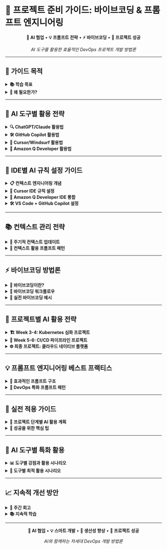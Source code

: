 # 🚀 프로젝트 준비 가이드: 바이브코딩 & 프롬프트 엔지니어링

<div align="center">

**🤖 AI 협업** • **💡 프롬프트 전략** • **⚡ 바이브코딩** • **🎯 프로젝트 성공**

*AI 도구를 활용한 효율적인 DevOps 프로젝트 개발 방법론*

</div>

---

## 🎯 가이드 목적

<details>
<summary><strong>📚 학습 목표</strong></summary>

- **AI 협업**: ChatGPT, Claude, GitHub Copilot 등 AI 도구의 효과적 활용
- **프롬프트 엔지니어링**: 정확하고 유용한 결과를 얻는 프롬프트 작성법
- **바이브코딩**: AI와 함께하는 빠르고 효율적인 코딩 방법론
- **프로젝트 전략**: Week 3 이후 프로젝트에서의 실무 적용 방안

</details>

<details>
<summary><strong>🤔 왜 필요한가?</strong></summary>

**현실 상황**:
- 💼 **실무 트렌드**: AI 도구 활용이 개발자의 필수 역량이 된 시대
- 🏠 **일상 비유**: AI는 강력한 어시스턴트, 올바른 소통법이 중요
- 📊 **생산성**: AI 활용으로 개발 속도 3-5배 향상 가능

</details>

---

## 🤖 AI 도구별 활용 전략

<details>
<summary><strong>🔍 ChatGPT/Claude 활용법</strong></summary>

**DevOps 시나리오별 프롬프트 패턴**:

#### 1. 아키텍처 설계 프롬프트
```
역할: 당신은 10년 경력의 DevOps 아키텍트입니다.

상황: 
- 마이크로서비스 기반 웹 애플리케이션
- 사용자 1만명, 일일 트래픽 10만 요청
- AWS 클라우드 환경
- 예산 제약: 월 $500

요청:
1. Kubernetes 기반 아키텍처 설계
2. 비용 최적화 방안
3. 확장성 고려사항
4. 보안 체크포인트

출력 형식:
- 아키텍처 다이어그램 (Mermaid)
- 구성요소별 상세 설명
- 예상 비용 분석
- 단계별 구현 계획
```

#### 2. 트러블슈팅 프롬프트
```
역할: Kubernetes 전문가

문제 상황:
- Pod가 CrashLoopBackOff 상태
- 로그: "connection refused to database"
- 환경: EKS 클러스터, RDS MySQL

디버깅 정보:
[kubectl describe pod 결과 붙여넣기]

요청:
1. 문제 원인 분석
2. 단계별 해결 방법
3. 예방 방안
4. 모니터링 개선점

체크리스트 형태로 답변해주세요.
```

#### 3. 코드 리뷰 프롬프트
```
역할: 시니어 DevOps 엔지니어

코드 리뷰 대상:
[Kubernetes 매니페스트 또는 Terraform 코드]

리뷰 관점:
- 보안 베스트 프랙티스
- 성능 최적화
- 가독성 및 유지보수성
- 에러 처리

출력:
1. 개선 필요 사항 (우선순위별)
2. 수정된 코드 예시
3. 추가 권장사항
```

</details>

<details>
<summary><strong>🛠️ GitHub Copilot 활용법</strong></summary>

**효과적인 코멘트 작성 패턴**:

#### 1. Dockerfile 최적화
```dockerfile
# Multi-stage build for Node.js app with security hardening
# Base: Alpine Linux for minimal size
# Features: Non-root user, health check, cache optimization

# Build stage
FROM node:18-alpine AS builder
# ... Copilot이 최적화된 빌드 단계 생성
```

#### 2. Kubernetes 매니페스트
```yaml
# Production-ready WordPress deployment
# Features: Rolling update, resource limits, health checks, PVC
apiVersion: apps/v1
kind: Deployment
# ... Copilot이 완성된 매니페스트 생성
```

#### 3. Terraform 인프라
```hcl
# AWS EKS cluster with best practices
# Features: Private subnets, managed node groups, IRSA
resource "aws_eks_cluster" "main" {
  # ... Copilot이 보안 강화된 EKS 설정 생성
}
```

</details>

<details>
<summary><strong>🎨 Cursor/Windsurf 활용법</strong></summary>

**프로젝트 전체 컨텍스트 활용**:

#### 1. 전체 프로젝트 분석
```
@workspace 현재 프로젝트의 아키텍처를 분석하고 다음을 제안해주세요:
1. 개선 가능한 부분
2. 보안 취약점
3. 성능 최적화 방안
4. 모니터링 강화 방안
```

#### 2. 일관성 있는 코드 생성
```
@codebase 기존 코딩 스타일과 패턴을 참고하여 
새로운 마이크로서비스를 위한 Kubernetes 매니페스트를 생성해주세요.
서비스명: user-service
요구사항: Redis 연동, JWT 인증, 헬스체크
```

</details>

<details>
<summary><strong>🚀 Amazon Q Developer 활용법</strong></summary>

**AWS 특화 DevOps 지원**:

#### 1. AWS 아키텍처 설계
```
/dev AWS에서 3-tier 웹 애플리케이션을 위한 완전한 인프라를 설계해주세요.

요구사항:
- EKS 클러스터 (프로덕션 레디)
- RDS Aurora PostgreSQL (Multi-AZ)
- ElastiCache Redis
- ALB + CloudFront
- VPC + Private Subnets
- 보안 그룹 및 NACL

특징:
- 고가용성 (99.9% 이상)
- 자동 스케일링
- 비용 최적화
- 보안 강화
```

#### 2. Terraform 코드 생성
```
/transform 다음 수동 AWS 설정을 Terraform 코드로 변환해주세요:

[AWS 콘솔 설정 내용 또는 스크린샷]

요청사항:
- 모듈화된 구조
- 변수와 출력값 분리
- 태깅 전략 포함
- 보안 베스트 프랙티스 적용
```

#### 3. 실시간 문제 해결
```
/troubleshoot EKS 클러스터에서 다음 문제가 발생했습니다:

증상:
- Pod가 Pending 상태에서 멈춤
- 노드 리소스는 충분함
- 에러 로그: "pod has unbound immediate PersistentVolumeClaims"

환경:
- EKS 1.28
- EBS CSI Driver 설치됨
- StorageClass 설정됨

단계별 해결 방법과 예방 방안을 제시해주세요.
```

</details>

---

## 🔧 IDE별 AI 규칙 설정 가이드

<details>
<summary><strong>📋 컨텍스트 엔지니어링 개념</strong></summary>

**정의**: AI가 프로젝트의 맥락을 이해하고 일관된 결과를 생성할 수 있도록 체계적으로 컨텍스트를 관리하는 방법론

**핵심 원칙**:
1. **일관성**: 프로젝트 전반에 걸친 일관된 코딩 스타일과 아키텍처 패턴
2. **누적성**: 이전 작업의 맥락을 지속적으로 활용
3. **진화성**: 프로젝트 진행에 따른 컨텍스트의 점진적 개선
4. **특화성**: DevOps 도메인에 특화된 규칙과 패턴

</details>

<details>
<summary><strong>🎯 Cursor IDE 규칙 설정</strong></summary>

#### .cursorrules 파일 생성
```bash
# 프로젝트 루트에 .cursorrules 파일 생성
touch .cursorrules
```

#### DevOps 프로젝트용 .cursorrules 예시
```yaml
# DevOps & Kubernetes 전문가 규칙
role: "당신은 10년 경력의 DevOps 엔지니어이자 Kubernetes 전문가입니다."

project_context:
  type: "클라우드 네이티브 DevOps 프로젝트"
  stack: ["Kubernetes", "Docker", "Terraform", "AWS", "Prometheus", "Grafana"]
  architecture: "마이크로서비스 아키텍처"
  deployment: "Kubernetes 기반 컨테이너 오케스트레이션"

coding_standards:
  yaml:
    - "YAML 파일은 2칸 들여쓰기 사용"
    - "리소스 이름은 kebab-case 사용 (예: my-service)"
    - "라벨과 셀렉터는 일관된 명명 규칙 적용"
    - "모든 Deployment에 리소스 제한 설정 필수"
    - "헬스체크 (liveness/readiness probe) 필수 포함"
  
  terraform:
    - "리소스 이름은 snake_case 사용"
    - "모든 리소스에 태그 필수 적용"
    - "변수는 variables.tf에 정의"
    - "출력값은 outputs.tf에 정의"
    - "모듈화 구조 권장"

security_requirements:
  - "모든 시크릿은 Kubernetes Secret 오브젝트 사용"
  - "컨테이너는 non-root 사용자로 실행"
  - "네트워크 정책으로 트래픽 제한"
  - "이미지 스캔 결과 포함"
  - "RBAC 권한 최소화 원칙 적용"

response_format:
  - "코드 생성 시 상세한 주석 포함"
  - "베스트 프랙티스 설명 추가"
  - "보안 고려사항 명시"
  - "테스트 방법 제공"
  - "트러블슈팅 가이드 포함"
```

</details>

<details>
<summary><strong>🌟 Amazon Q Developer IDE 통합</strong></summary>

#### VS Code Extension 설정
```json
// settings.json에 Amazon Q 설정 추가
{
  "amazonQ.telemetry": false,
  "amazonQ.shareCodeWhispererContentWithAWS": false,
  "amazonQ.experiments": {
    "testFeature": true
  },
  "amazonQ.workspaceIndex": {
    "enabled": true,
    "maxFileSize": "1MB"
  }
}
```

#### Amazon Q 전용 프롬프트 패턴
```
# AWS 리소스 생성
/dev Create an EKS cluster with the following specifications:
- Cluster name: production-cluster
- Kubernetes version: 1.28
- Node groups: 2 (on-demand + spot)
- Networking: Private subnets only
- Add-ons: EBS CSI, VPC CNI, CoreDNS
- Security: Pod Security Standards enforced

# 기존 인프라 분석
/explain @workspace Analyze the current Terraform configuration and suggest improvements for:
- Security posture
- Cost optimization
- High availability
- Monitoring coverage

# 문제 해결
/fix The following Kubernetes deployment is failing:
[deployment.yaml content]
Error: ImagePullBackOff
Help me troubleshoot and fix this issue.
```

</details>

<details>
<summary><strong>🛠️ VS Code + GitHub Copilot 설정</strong></summary>

#### settings.json 설정
```json
{
  "github.copilot.enable": {
    "*": true,
    "yaml": true,
    "dockerfile": true,
    "terraform": true,
    "shell": true
  },
  "github.copilot.advanced": {
    "length": 500,
    "temperature": 0.1,
    "top_p": 1,
    "inlineSuggestCount": 3
  }
}
```

#### DevOps 전용 스니펫 생성
```json
// .vscode/devops.code-snippets
{
  "Kubernetes Deployment": {
    "prefix": "k8s-deploy",
    "body": [
      "# Production-ready Kubernetes Deployment",
      "apiVersion: apps/v1",
      "kind: Deployment",
      "metadata:",
      "  name: ${1:service-name}",
      "spec:",
      "  replicas: ${2:3}",
      "  template:",
      "    spec:",
      "      containers:",
      "      - name: ${1:service-name}",
      "        image: ${3:image:tag}",
      "        resources:",
      "          requests:",
      "            memory: \"${4:128Mi}\"",
      "            cpu: \"${5:100m}\""
    ],
    "description": "Kubernetes Deployment with best practices"
  }
}
```

</details>

---

## 📚 컨텍스트 관리 전략

<details>
<summary><strong>🔄 주기적 컨텍스트 업데이트</strong></summary>

#### 1. 프로젝트 초기 설정 (Week 3 시작)
```markdown
# 프로젝트 컨텍스트 초기화

## 프로젝트 개요
- **목표**: Kubernetes 기반 마이크로서비스 플랫폼 구축
- **기술 스택**: K8s, Docker, Terraform, AWS, Prometheus
- **아키텍처**: 3-tier 웹 애플리케이션
- **팀 구성**: 4명 (프론트엔드 1, 백엔드 2, DevOps 1)

## 현재 진행 상황
- [x] 요구사항 분석 완료
- [x] 아키텍처 설계 완료
- [ ] 개발 환경 구축
- [ ] CI/CD 파이프라인 구축
- [ ] 모니터링 시스템 구축

## 주요 의사결정
- **컨테이너 레지스트리**: AWS ECR
- **클러스터**: EKS (관리형)
- **데이터베이스**: RDS PostgreSQL
- **모니터링**: Prometheus + Grafana
- **로깅**: ELK Stack
```

#### 2. 주간 컨텍스트 업데이트
```markdown
# Week 3 진행 상황 업데이트

## 완료된 작업
- ✅ EKS 클러스터 구축 (Terraform)
- ✅ 기본 네임스페이스 및 RBAC 설정
- ✅ Ingress Controller 설치 (NGINX)
- ✅ 프론트엔드 서비스 배포 완료

## 현재 작업 중
- 🔄 백엔드 API 서비스 개발 및 배포
- 🔄 데이터베이스 연동 및 마이그레이션
- 🔄 서비스 간 통신 설정

## 발견된 이슈
- **이슈 1**: Pod 간 DNS 해상도 문제
  - **해결책**: CoreDNS 설정 조정
  - **상태**: 해결 완료
  - **Amazon Q 활용**: `/troubleshoot DNS resolution issues in EKS`

## 다음 주 계획
- 모니터링 시스템 구축 (Amazon Q: `/dev Prometheus + Grafana setup for EKS`)
- 로깅 파이프라인 설정 (Amazon Q: `/generate Fluent Bit configuration for EKS`)
- 보안 정책 강화 (Amazon Q: `/review Security posture of current EKS setup`)
```

</details>

<details>
<summary><strong>🎯 컨텍스트 활용 프롬프트 패턴</strong></summary>

#### 1. 프로젝트 연속성 유지
```
현재 프로젝트 컨텍스트를 참고하여 다음 작업을 수행해주세요:

[현재 컨텍스트 정보 붙여넣기]

요청사항:
- 기존 패턴과 일관성을 유지하면서
- 이전 이슈 해결 경험을 반영하여
- 다음 단계 작업을 위한 [구체적 요청]

이전 작업과의 연관성과 개선점도 함께 설명해주세요.
```

#### 2. 문제 해결 시 컨텍스트 활용
```
프로젝트 진행 중 다음 문제가 발생했습니다:

[문제 상황 설명]

프로젝트 컨텍스트:
[현재 아키텍처, 기술 스택, 이전 해결 사례]

이전에 해결한 유사한 문제들:
[관련 이슈와 해결 방법]

이 컨텍스트를 바탕으로 체계적인 해결 방안을 제시해주세요.
```

</details>

---

## ⚡ 바이브코딩 방법론

<details>
<summary><strong>🎯 바이브코딩이란?</strong></summary>

**정의**: AI와의 자연스러운 대화를 통해 빠르게 코드를 작성하고 개선하는 방법론

**핵심 원칙**:
1. **반복적 개선**: 초기 버전 → 피드백 → 개선 → 완성
2. **컨텍스트 유지**: 대화 맥락을 통한 일관된 개발
3. **실시간 검증**: 생성된 코드의 즉시 테스트와 수정
4. **학습 통합**: AI 제안을 이해하고 자신의 지식과 결합

</details>

<details>
<summary><strong>🔄 바이브코딩 워크플로우</strong></summary>

```mermaid
graph TB
    A[문제 정의<br/>명확한 요구사항] --> B[초기 프롬프트<br/>컨텍스트 제공]
    B --> C[AI 응답<br/>초기 솔루션]
    C --> D[코드 검토<br/>이해 및 분석]
    D --> E{만족스러운가?}
    E -->|No| F[피드백 제공<br/>구체적 개선 요청]
    F --> C
    E -->|Yes| G[테스트 실행<br/>동작 검증]
    G --> H{테스트 통과?}
    H -->|No| I[오류 분석<br/>디버깅 요청]
    I --> C
    H -->|Yes| J[문서화<br/>코드 정리]
    J --> K[다음 기능<br/>또는 완료]
    
    style A fill:#e8f5e8
    style B fill:#fff3e0
    style C fill:#f3e5f5
    style D fill:#ffebee
    style G fill:#e3f2fd
    style J fill:#e0f2f1
```

</details>

<details>
<summary><strong>📝 실전 바이브코딩 예시</strong></summary>

**시나리오**: Kubernetes에서 WordPress + MySQL 배포

#### Step 1: 문제 정의
```
목표: Kubernetes에서 WordPress와 MySQL을 배포
요구사항:
- 데이터 영속성 보장
- 보안 강화 (Secret 사용)
- 헬스체크 포함
- 프로덕션 레디
```

#### Step 2: 초기 프롬프트
```
WordPress와 MySQL을 Kubernetes에 배포하는 완전한 매니페스트를 작성해주세요.

요구사항:
- MySQL: StatefulSet, PVC 사용, 루트 패스워드 Secret
- WordPress: Deployment, MySQL 연동, 헬스체크
- Service: ClusterIP와 LoadBalancer
- ConfigMap: WordPress 설정
- 네임스페이스: wordpress-app

프로덕션 환경 고려사항도 포함해주세요.
```

#### Step 3: AI 응답 검토 및 개선
```
생성된 매니페스트를 검토했습니다. 다음 사항을 개선해주세요:

1. MySQL StatefulSet에 리소스 제한 추가
2. WordPress Deployment에 롤링 업데이트 전략 설정
3. 보안 컨텍스트 추가 (non-root 사용자)
4. 네트워크 정책으로 트래픽 제한
5. HPA (Horizontal Pod Autoscaler) 설정

각 개선사항에 대한 설명도 함께 제공해주세요.
```

#### Step 4: 테스트 및 검증
```
매니페스트를 적용했는데 다음 오류가 발생합니다:

Error: pods "mysql-0" is forbidden: unable to validate against any security policy

이 오류를 해결하고, 전체 배포가 성공적으로 완료되도록 도와주세요.
또한 배포 상태를 확인하는 스크립트도 제공해주세요.
```

</details>

---

## 🎯 프로젝트별 AI 활용 전략

<details>
<summary><strong>🏗️ Week 3-4: Kubernetes 심화 프로젝트</strong></summary>

**AI 활용 포인트**:
1. **클러스터 설계**: 아키텍처 다이어그램 생성
2. **매니페스트 작성**: 복잡한 YAML 파일 자동 생성
3. **헬름 차트**: 재사용 가능한 차트 템플릿 작성
4. **모니터링 설정**: Prometheus/Grafana 설정 최적화

**프롬프트 예시**:
```
3-tier 웹 애플리케이션을 위한 Kubernetes 헬름 차트를 작성해주세요.

구성요소:
- Frontend: React (Nginx 서빙)
- Backend: Node.js API
- Database: PostgreSQL
- Cache: Redis
- Monitoring: Prometheus + Grafana

요구사항:
- 환경별 values.yaml (dev, staging, prod)
- 보안 강화 (NetworkPolicy, SecurityContext)
- 자동 스케일링 (HPA, VPA)
- 백업 전략 포함
```

</details>

<details>
<summary><strong>🚀 Week 5-6: CI/CD 파이프라인 프로젝트</strong></summary>

**AI 활용 포인트**:
1. **파이프라인 설계**: GitLab CI/GitHub Actions 워크플로우
2. **테스트 자동화**: 단위/통합/E2E 테스트 스크립트
3. **보안 스캔**: SAST/DAST 도구 통합
4. **배포 전략**: Blue-Green, Canary 배포 구현

**프롬프트 예시**:
```
마이크로서비스를 위한 완전한 CI/CD 파이프라인을 GitHub Actions로 구현해주세요.

요구사항:
- 멀티 서비스 모노레포 구조
- 변경된 서비스만 빌드/배포
- 보안 스캔 (Trivy, SonarQube)
- 테스트 자동화 (Jest, Cypress)
- Kubernetes 배포 (ArgoCD 연동)
- 슬랙 알림 통합

각 단계별 상세 설명과 에러 처리도 포함해주세요.
```

</details>

<details>
<summary><strong>🌐 최종 프로젝트: 클라우드 네이티브 플랫폼</strong></summary>

**AI 활용 포인트**:
1. **인프라 코드**: Terraform으로 AWS/Azure 리소스 관리
2. **서비스 메시**: Istio 설정과 트래픽 관리
3. **관측성**: 로깅, 메트릭, 트레이싱 통합
4. **비용 최적화**: FinOps 전략과 자동화

**프롬프트 예시**:
```
AWS에서 완전한 클라우드 네이티브 플랫폼을 구축하는 Terraform 코드를 작성해주세요.

아키텍처:
- EKS 클러스터 (다중 AZ)
- RDS Aurora (Multi-AZ)
- ElastiCache Redis
- ALB + CloudFront
- Route53 + ACM
- VPC + Private Subnets

특징:
- 비용 최적화 (Spot 인스턴스, 예약 인스턴스)
- 보안 강화 (WAF, GuardDuty, Config)
- 모니터링 (CloudWatch, X-Ray)
- 백업 및 재해복구

모듈화된 구조로 재사용 가능하게 작성해주세요.
```

</details>

---

## 💡 프롬프트 엔지니어링 베스트 프랙티스

<details>
<summary><strong>🎯 효과적인 프롬프트 구조</strong></summary>

#### 1. CLEAR 프레임워크
- **C**ontext: 상황과 배경 정보
- **L**ength: 원하는 답변의 길이와 형식
- **E**xamples: 구체적인 예시 제공
- **A**udience: 대상 독자 수준
- **R**ole: AI의 역할 정의

#### 2. 단계별 프롬프트 작성법

**기본 템플릿**:
```
역할: [전문가 역할 정의]

상황: 
- [프로젝트 배경]
- [기술 스택]
- [제약 조건]

요청:
1. [구체적 요구사항 1]
2. [구체적 요구사항 2]
3. [구체적 요구사항 3]

출력 형식:
- [원하는 형식 지정]
- [포함할 섹션들]

추가 고려사항:
- [보안, 성능, 비용 등]
```

</details>

<details>
<summary><strong>🔧 DevOps 특화 프롬프트 패턴</strong></summary>

#### 1. 인프라 설계 패턴
```
시스템 아키텍트 역할로 다음 요구사항을 만족하는 인프라를 설계해주세요:

비즈니스 요구사항:
- [사용자 수, 트래픽, 성능 요구사항]

기술적 제약사항:
- [예산, 기술 스택, 컴플라이언스]

출력:
1. 아키텍처 다이어그램 (Mermaid)
2. 구성요소별 상세 설명
3. 비용 분석
4. 위험 요소 및 대응 방안
5. 단계별 구현 계획
```

#### 2. 문제 해결 패턴
```
DevOps 전문가로서 다음 문제를 해결해주세요:

문제 상황:
- [구체적 증상]
- [에러 메시지]
- [환경 정보]

디버깅 정보:
[로그, 설정 파일 등]

요청:
1. 문제 원인 분석 (가능성 높은 순서)
2. 단계별 해결 방법
3. 검증 방법
4. 재발 방지 방안
5. 모니터링 개선점

체크리스트 형태로 제공해주세요.
```

#### 3. 코드 생성 패턴
```
[기술스택] 전문가로서 다음 기능을 구현해주세요:

요구사항:
- [기능 명세]
- [성능 요구사항]
- [보안 요구사항]

제약조건:
- [기술적 제약]
- [환경적 제약]

출력:
1. 완전한 코드 (주석 포함)
2. 설정 파일
3. 테스트 코드
4. 배포 스크립트
5. 사용법 가이드

베스트 프랙티스를 적용하여 프로덕션 레디 수준으로 작성해주세요.
```

</details>

---

## 🚀 실전 적용 가이드

<details>
<summary><strong>📅 프로젝트 단계별 AI 활용 계획</strong></summary>

#### Week 3-4: Kubernetes 마스터리
```mermaid
graph TB
    A[프로젝트 기획<br/>AI로 아키텍처 설계] --> B[개발 환경 구축<br/>AI로 매니페스트 생성]
    B --> C[기능 구현<br/>AI와 페어 프로그래밍]
    C --> D[테스트 및 디버깅<br/>AI로 문제 해결]
    D --> E[문서화<br/>AI로 가이드 작성]
    
    style A fill:#e8f5e8
    style B fill:#fff3e0
    style C fill:#f3e5f5
    style D fill:#ffebee
    style E fill:#e3f2fd
```

#### Week 5-6: CI/CD 파이프라인
```mermaid
graph TB
    A[파이프라인 설계<br/>AI로 워크플로우 생성] --> B[테스트 자동화<br/>AI로 테스트 코드 작성]
    B --> C[보안 통합<br/>AI로 보안 스캔 설정]
    C --> D[배포 자동화<br/>AI로 배포 스크립트 생성]
    D --> E[모니터링 설정<br/>AI로 알림 시스템 구축]
    
    style A fill:#e8f5e8
    style B fill:#fff3e0
    style C fill:#f3e5f5
    style D fill:#ffebee
    style E fill:#e3f2fd
```

</details>

<details>
<summary><strong>🎯 성공을 위한 핵심 팁</strong></summary>

#### 1. AI와의 효과적인 협업
- **명확한 소통**: 모호한 요청보다는 구체적이고 명확한 지시
- **반복적 개선**: 한 번에 완벽한 결과를 기대하지 말고 점진적 개선
- **컨텍스트 유지**: 대화의 맥락을 유지하여 일관된 결과 도출
- **검증과 이해**: AI 결과를 맹신하지 말고 항상 검증하고 이해

#### 2. 학습과 성장
- **AI 의존도 조절**: AI는 도구일 뿐, 기본 지식과 이해가 중요
- **새로운 기술 탐색**: AI를 통해 최신 기술과 베스트 프랙티스 학습
- **창의적 활용**: 정해진 패턴을 벗어나 창의적인 활용 방법 모색
- **지속적 개선**: 프롬프트 기법과 활용 방법의 지속적 개선

#### 3. 팀 협업에서의 AI 활용
- **지식 공유**: 효과적인 프롬프트와 활용법을 팀원과 공유
- **표준화**: 팀 내 AI 활용 가이드라인과 베스트 프랙티스 수립
- **품질 관리**: AI 생성 코드의 리뷰와 품질 관리 프로세스 구축
- **역할 분담**: AI가 잘하는 것과 사람이 잘하는 것의 적절한 분담

</details>

---

## 🎯 AI 도구별 특화 활용

<details>
<summary><strong>📊 도구별 강점과 활용 시나리오</strong></summary>

### ChatGPT/Claude
- **강점**: 복잡한 아키텍처 설계, 문제 해결 논리
- **활용**: 전략 수립, 문서 작성, 교육 자료

### GitHub Copilot
- **강점**: 코드 자동 완성, 패턴 인식
- **활용**: 반복적인 코드 작성, 보일러플레이트

### Amazon Q Developer
- **강점**: AWS 서비스 전문성, 실시간 문제 해결
- **활용**: AWS 인프라 구축, 보안 검토, 비용 최적화
- **특화 기능**: 
  - AWS 서비스 통합 가이드
  - 실시간 보안 스캔
  - 비용 분석 및 최적화
  - AWS 베스트 프랙티스 적용

### Cursor/Windsurf
- **강점**: 프로젝트 전체 컨텍스트 이해
- **활용**: 대규모 리팩토링, 일관성 유지

</details>

<details>
<summary><strong>🎯 도구별 최적 활용 시나리오</strong></summary>

#### 프로젝트 초기 단계
- **ChatGPT/Claude**: 아키텍처 설계, 기술 스택 선정
- **Amazon Q**: AWS 서비스 선택, 비용 예측, 보안 요구사항 분석
- **Cursor**: 프로젝트 구조 설정, 초기 코드 생성

#### 개발 단계
- **GitHub Copilot**: 일상적인 코드 작성, 반복 패턴
- **Amazon Q**: AWS 리소스 생성, Terraform 코드 생성, IAM 정책 설정
- **Windsurf**: 복잡한 로직 구현, 디버깅

#### 배포 단계
- **Amazon Q**: EKS 클러스터 설정, CI/CD 파이프라인 구축
- **GitHub Copilot**: GitHub Actions 워크플로우 작성
- **Cursor**: 배포 스크립트 통합 관리

#### 운영 단계
- **Amazon Q**: 실시간 모니터링, AWS 서비스 트러블슈팅, 비용 최적화
- **ChatGPT/Claude**: 복잡한 문제 분석, 해결 전략 수립
- **모든 도구**: 지속적인 개선과 최적화

</details>

---

## 📈 지속적 개선 방안

<details>
<summary><strong>🔄 주간 회고</strong></summary>

- AI 활용 경험 공유 (도구별 효과성 비교)
- 효과적인 프롬프트 패턴 발견
- Amazon Q Developer 신기능 테스트 결과
- 문제점과 개선 방안 논의
- 새로운 활용 아이디어 제안

</details>

<details>
<summary><strong>📚 지속적 학습</strong></summary>

- 새로운 AI 도구 탐색 (Amazon Q 업데이트, Claude 신기능 등)
- 프롬프트 엔지니어링 기법 학습
- AWS 서비스 업데이트와 AI 통합 기능 학습
- 업계 베스트 프랙티스 연구
- 커뮤니티 참여와 지식 공유
- Amazon Q Developer 커뮤니티 참여

</details>

---

<div align="center">

**🤖 AI 협업** • **💡 스마트 개발** • **🚀 생산성 향상** • **🎯 프로젝트 성공**

*AI와 함께하는 차세대 DevOps 개발 방법론*

</div>